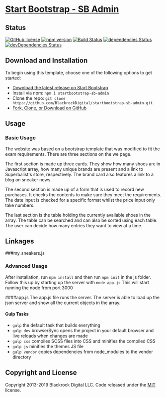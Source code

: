 # [Start Bootstrap - SB Admin](https://startbootstrap.com/template-overviews/sb-admin/)


## Status

[![GitHub license](https://img.shields.io/badge/license-MIT-blue.svg)](https://raw.githubusercontent.com/BlackrockDigital/startbootstrap-sb-admin/master/LICENSE)
[![npm version](https://img.shields.io/npm/v/startbootstrap-sb-admin.svg)](https://www.npmjs.com/package/startbootstrap-sb-admin)
[![Build Status](https://travis-ci.org/BlackrockDigital/startbootstrap-sb-admin.svg?branch=master)](https://travis-ci.org/BlackrockDigital/startbootstrap-sb-admin)
[![dependencies Status](https://david-dm.org/BlackrockDigital/startbootstrap-sb-admin/status.svg)](https://david-dm.org/BlackrockDigital/startbootstrap-sb-admin)
[![devDependencies Status](https://david-dm.org/BlackrockDigital/startbootstrap-sb-admin/dev-status.svg)](https://david-dm.org/BlackrockDigital/startbootstrap-sb-admin?type=dev)

## Download and Installation

To begin using this template, choose one of the following options to get started:
* [Download the latest release on Start Bootstrap](https://startbootstrap.com/template-overviews/sb-admin/)
* Install via npm: `npm i startbootstrap-sb-admin`
* Clone the repo: `git clone https://github.com/BlackrockDigital/startbootstrap-sb-admin.git`
* [Fork, Clone, or Download on GitHub](https://github.com/BlackrockDigital/startbootstrap-sb-admin)

## Usage

### Basic Usage

The website was based on a bootstrap template that was modified to fit the exam requirements. There are three sections on the we page. 

The first  section is made up three cards. They show how many shoes are in Javascript array, how many unique brands are present and a link to Superbalist's store, respectively. The brand card also features a link to a blog on sneaker news.

The second section is made up of a form that is used to record new purchases. It checks the contents to make sure they meet the requirements. The date input is checked for a specific format whilst the price input only take numbers.

The last section is the table holding the currently available shoes in the array. The table can be searched and can also be sorted using each table. The user can decide how many entries they want to view at a time. 



## Linkages

###my_sneakers.js






### Advanced Usage

After installation, run `npm install` and then run `npm init`  in the js folder. Follow this up by starting up the server with `node app.js` This will start running the node from port 3000

####app.js
The app.js file runs the server. The server is able to load up the json server and show all the current objects in the array.

#### Gulp Tasks

- `gulp` the default task that builds everything
- `gulp dev` browserSync opens the project in your default browser and live reloads when changes are made
- `gulp css` compiles SCSS files into CSS and minifies the compiled CSS
- `gulp js` minifies the themes JS file
- `gulp vendor` copies dependencies from node_modules to the vendor directory

#### 

## Copyright and License

Copyright 2013-2019 Blackrock Digital LLC. Code released under the [MIT](https://github.com/BlackrockDigital/startbootstrap-sb-admin/blob/gh-pages/LICENSE) license.
